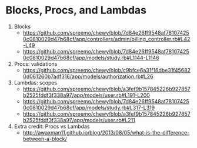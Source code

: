 # Blocks, Procs, and Lambdas

1. Blocks
    * https://github.com/spreemo/chewy/blob/7d84e26ff9548af781074250c0810029d47b68cf/app/controllers/admin/billing_controller.rb#L42-L49
    * https://github.com/spreemo/chewy/blob/7d84e26ff9548af781074250c0810029d47b68cf/app/models/study.rb#L1144-L1146
2. Procs: validations
    * https://github.com/spreemo/chewy/blob/c9bfce6a31f16dbe31f456820d061260b7adf316/app/models/authorization.rb#L26
3. Lambdas: scopes
    * https://github.com/spreemo/chewy/blob/a3fef9b157845226b927857b2525fddf3f338a97/app/models/user.rb#L191-L200
    * https://github.com/spreemo/chewy/blob/7d84e26ff9548af781074250c0810029d47b68cf/app/models/study.rb#L317-L319
    * https://github.com/spreemo/chewy/blob/a3fef9b157845226b927857b2525fddf3f338a97/app/models/user.rb#L211
4. Extra credit: Procs vs Lambdas
    * http://awaxman11.github.io/blog/2013/08/05/what-is-the-difference-between-a-block/
